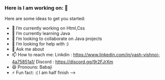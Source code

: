 ### Here is I am working on:  👋


Here are some ideas to get you started:

- 🔭 I’m currently working on Html,Css
- 🌱 I’m currently learning Java 
- 👯 I’m looking to collaborate on Java projects
- 🤔 I’m looking for help with :)
- 💬 Ask me about 
- 📫 How to reach me: Linkdin : https://www.linkedin.com/in/yash-vishnoi-4a75851a1/ 
                      Discord : https://discord.gg/9r2FJrXm
- 😄 Pronouns: Babaji
- ⚡ Fun fact: :( I am half finish 
-->
